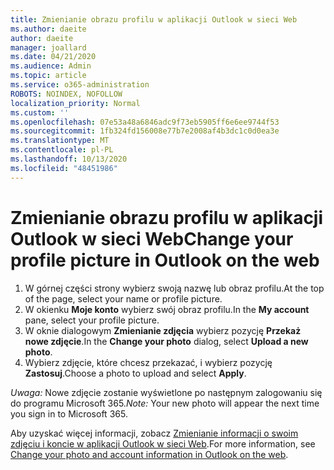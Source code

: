 ```yaml
---
title: Zmienianie obrazu profilu w aplikacji Outlook w sieci Web
ms.author: daeite
author: daeite
manager: joallard
ms.date: 04/21/2020
ms.audience: Admin
ms.topic: article
ms.service: o365-administration
ROBOTS: NOINDEX, NOFOLLOW
localization_priority: Normal
ms.custom: ''
ms.openlocfilehash: 07e53a48a6846adc9f73eb5905ff6e6ee9744f53
ms.sourcegitcommit: 1fb324fd156008e77b7e2008af4b3dc1c0d0ea3e
ms.translationtype: MT
ms.contentlocale: pl-PL
ms.lasthandoff: 10/13/2020
ms.locfileid: "48451986"
---
```

# <a name="change-your-profile-picture-in-outlook-on-the-web"></a><span data-ttu-id="e1bd0-102">Zmienianie obrazu profilu w aplikacji Outlook w sieci Web</span><span class="sxs-lookup"><span data-stu-id="e1bd0-102">Change your profile picture in Outlook on the web</span></span>

1. <span data-ttu-id="e1bd0-103">W górnej części strony wybierz swoją nazwę lub obraz profilu.</span><span class="sxs-lookup"><span data-stu-id="e1bd0-103">At the top of the page, select your name or profile picture.</span></span>
1. <span data-ttu-id="e1bd0-104">W okienku **Moje konto** wybierz swój obraz profilu.</span><span class="sxs-lookup"><span data-stu-id="e1bd0-104">In the **My account** pane, select your profile picture.</span></span>
1. <span data-ttu-id="e1bd0-105">W oknie dialogowym **Zmienianie zdjęcia** wybierz pozycję **Przekaż nowe zdjęcie**.</span><span class="sxs-lookup"><span data-stu-id="e1bd0-105">In the **Change your photo** dialog, select **Upload a new photo**.</span></span>
1. <span data-ttu-id="e1bd0-106">Wybierz zdjęcie, które chcesz przekazać, i wybierz pozycję **Zastosuj**.</span><span class="sxs-lookup"><span data-stu-id="e1bd0-106">Choose a photo to upload and select **Apply**.</span></span>

<span data-ttu-id="e1bd0-107">*Uwaga:* Nowe zdjęcie zostanie wyświetlone po następnym zalogowaniu się do programu Microsoft 365.</span><span class="sxs-lookup"><span data-stu-id="e1bd0-107">*Note:* Your new photo will appear the next time you sign in to Microsoft 365.</span></span>

<span data-ttu-id="e1bd0-108">Aby uzyskać więcej informacji, zobacz [Zmienianie informacji o swoim zdjęciu i koncie w aplikacji Outlook w sieci Web](https://support.office.com/article/b2dbb289-851d-4bed-93c3-3e136f5659ec).</span><span class="sxs-lookup"><span data-stu-id="e1bd0-108">For more information, see [Change your photo and account information in Outlook on the web](https://support.office.com/article/b2dbb289-851d-4bed-93c3-3e136f5659ec).</span></span>
